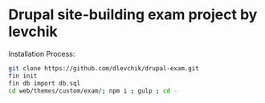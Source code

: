 # Drupal site-building exam project by levchik

Installation Process:

```bash
git clone https://github.com/dlevchik/drupal-exam.git
fin init
fin db import db.sql
cd web/themes/custom/exam/; npm i ; gulp ; cd -
```
